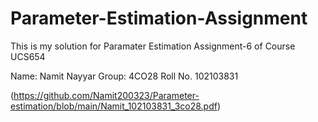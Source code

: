 # Parameter-Estimation-Assignment
This is my solution for Paramater Estimation Assignment-6 of Course UCS654

Name: Namit Nayyar
Group: 4CO28
Roll No. 102103831


(https://github.com/Namit200323/Parameter-estimation/blob/main/Namit_102103831_3co28.pdf)
